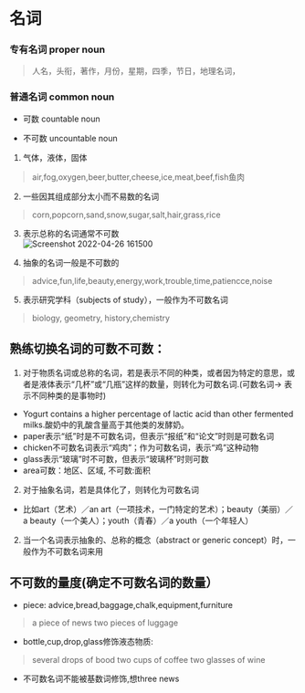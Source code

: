 # 名词
### 专有名词 proper noun
> 人名，头衔，著作，月份，星期，四季，节日，地理名词，

### 普通名词 common noun 
- 可数 countable noun

- 不可数 uncountable noun
1. 气体，液体，固体
> air,fog,oxygen,beer,butter,cheese,ice,meat,beef,fish鱼肉  

2.  一些因其组成部分太小而不易数的名词
> corn,popcorn,sand,snow,sugar,salt,hair,grass,rice

3. 表示总称的名词通常不可数  
![Screenshot 2022-04-26 161500](https://user-images.githubusercontent.com/64322636/165278188-88479d0f-a738-43e2-83d2-cad11a5d37ee.png)

4. 抽象的名词一般是不可数的
> advice,fun,life,beauty,energy,work,trouble,time,patiencce,noise

5. 表示研究学科（subjects of study），一般作为不可数名词
> biology, geometry, history,chemistry

## 熟练切换名词的可数不可数：
1. 对于物质名词或总称的名词，若是表示不同的种类，或者因为特定的意思，或者是液体表示“几杯”或“几瓶”这样的数量，则转化为可数名词.(可数名词-> 表示不同种类的是事物时)  
- Yogurt contains a higher percentage of lactic acid than other fermented milks.酸奶中的乳酸含量高于其他类的发酵奶。
- paper表示“纸”时是不可数名词，但表示“报纸”和“论文”时则是可数名词  
- chicken不可数名词表示“鸡肉”；作为可数名词，表示“鸡”这种动物  
- glass表示“玻璃”时不可数，但表示“玻璃杯”时则可数  
- area可数：地区、区域, 不可数:面积

2. 对于抽象名词，若是具体化了，则转化为可数名词  
- 比如art（艺术）／an art（一项技术，一门特定的艺术）；beauty（美丽）／a beauty（一个美人）；youth（青春）／a youth（一个年轻人）

2. 当一个名词表示抽象的、总称的概念（abstract or generic concept）时，一般作为不可数名词来用


## 不可数的量度(确定不可数名词的数量）
- piece: advice,bread,baggage,chalk,equipment,furniture
> a piece of news
> two pieces of luggage

- bottle,cup,drop,glass修饰液态物质:
> several drops of bood
> two cups of coffee
> two glasses of wine

- 不可数名词不能被基数词修饰,想three news

